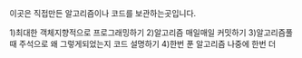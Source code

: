 이곳은 직접만든 알고리즘이나 코드를 보관하는곳입니다.

1)최대한 객체지향적으로 프로그래밍하기
2)알고리즘 매일매일 커밋하기
3)알고리즘풀때 주석으로 왜 그렇게되었는지 코드 설명하기 
4)한번 푼 알고리즘 나중에 한번 더 
